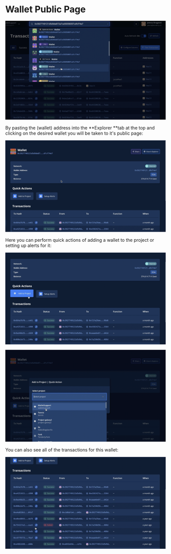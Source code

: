 # Wallet Public Page

![](<../../.gitbook/assets/Screenshot 2021-10-14 at 14.08.49.png>)

By pasting the (wallet) address into the **Explorer **tab at the top and clicking on the desired wallet you will be taken to it's public page:

![](<../../.gitbook/assets/Screenshot 2021-10-14 at 14.10.09.png>)

Here you can perform quick actions of adding a wallet to the project or setting up alerts for it:

![](<../../.gitbook/assets/Screenshot 2021-10-14 at 14.10.54.png>)

![](<../../.gitbook/assets/Screenshot 2021-10-14 at 14.12.00.png>)

You can also see all of the transactions for this wallet:

![](<../../.gitbook/assets/Screenshot 2021-10-14 at 14.11.25.png>)

